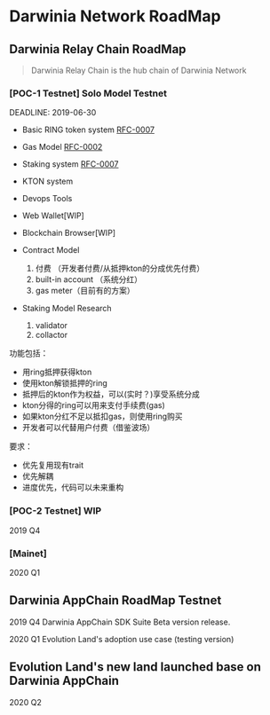 # Darwinia Network RoadMap

## Darwinia Relay Chain RoadMap
> Darwinia Relay Chain is the hub chain of Darwinia Network
> 


### [POC-1 Testnet] Solo Model Testnet
DEADLINE: 2019-06-30

- Basic RING token system [RFC-0007](https://github.com/darwinia-network/rfcs/blob/master/zh_CN/0007-dawinia-token-staking-model.md#solo%E6%A8%A1%E5%BC%8F)
- Gas Model [RFC-0002](https://github.com/darwinia-network/rfcs/blob/master/zh_CN/0002-darwinia-gas-model.md)
- Staking system [RFC-0007](https://github.com/darwinia-network/rfcs/blob/master/zh_CN/0007-dawinia-token-staking-model.md#solo%E6%A8%A1%E5%BC%8F)
- KTON system 
- Devops Tools
- Web Wallet[WIP]
- Blockchain Browser[WIP] 
- Contract Model 
    1. 付费 （开发者付费/从抵押kton的分成优先付费）
    2. built-in account （系统分红）
    3. gas meter（目前有的方案）
    
- Staking Model Research
    1. validator
    2. collactor

功能包括：
 - 用ring抵押获得kton
 - 使用kton解锁抵押的ring
 - 抵押后的kton作为权益，可以(实时？)享受系统分成
 - kton分得的ring可以用来支付手续费(gas)
 - 如果kton分红不足以抵扣gas，则使用ring购买
 - 开发者可以代替用户付费（借鉴波场）


要求：
- 优先复用现有trait
- 优先解耦
- 进度优先，代码可以未来重构

### [POC-2 Testnet] WIP
2019 Q4

### [Mainet]
2020 Q1

## Darwinia AppChain RoadMap Testnet
2019 Q4
Darwinia AppChain SDK Suite Beta version release.

2020 Q1
Evolution Land's adoption use case (testing version)
    
## Evolution Land's new land launched base on Darwinia AppChain
2020 Q2    
